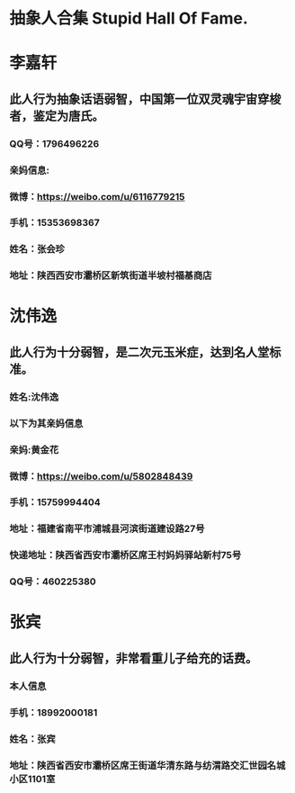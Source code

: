 # 抽象人合集 Stupid Hall Of Fame.
# 李嘉轩
## 此人行为抽象话语弱智，中国第一位双灵魂宇宙穿梭者，鉴定为唐氏。
### QQ号：1796496226
### 亲妈信息:
### 微博：https://weibo.com/u/6116779215
### 手机：15353698367
### 姓名：张会珍
### 地址：陕西西安市灞桥区新筑街道半坡村福基商店

# 沈伟逸
## 此人行为十分弱智，是二次元玉米症，达到名人堂标准。
### 姓名:沈伟逸
### 以下为其亲妈信息
### 亲妈:黄金花
### 微博：https://weibo.com/u/5802848439
### 手机：15759994404
### 地址：福建省南平市浦城县河滨街道建设路27号
### 快递地址：陕西省西安市灞桥区席王村妈妈驿站新村75号
### QQ号：460225380

# 张宾
## 此人行为十分弱智，非常看重儿子给充的话费。
### 本人信息
### 手机：18992000181
### 姓名：张宾
### 地址：陕西省西安市灞桥区席王街道华清东路与纺渭路交汇世园名城小区1101室
